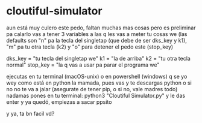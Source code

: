 # cloutiful-simulator
aun está muy culero este pedo, faltan muchas mas cosas pero es preliminar pa calarlo
vas a tener 3 variables a las q les vas a meter tu cosas we (las defaults son "n" pa la tecla del singletap (que debe de ser dks_key y k1), "m" pa tu otra tecla (k2) y "o" para detener el pedo este (stop_key)

dks_key = "tu tecla del singletap we"
k1 = "la de arriba"
k2 = "tu otra tecla normal"
stop_key = "la q vas a usar pa parar el programa we"

ejecutas en tu terminal (macOS-unix) o en powershell (windows) q se yo wey
como está en python la mamada, pues vas y te descargas python o si no no te va a jalar (asegurate de tener pip, o si no, vale madres todo)
nadamas pones en tu terminal: python3 "Cloutiful Simulator.py" y le das enter y ya quedó, empiezas a sacar ppsito

y ya, ta bn facil vd?
